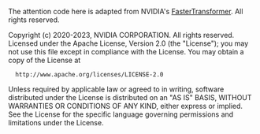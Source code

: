 The attention code here is adapted from NVIDIA's [FasterTransformer](https://github.com/NVIDIA/FasterTransformer). All rights reserved.

Copyright (c) 2020-2023, NVIDIA CORPORATION.  All rights reserved.
Licensed under the Apache License, Version 2.0 (the "License");
  you may not use this file except in compliance with the License.
  You may obtain a copy of the License at
 
      http://www.apache.org/licenses/LICENSE-2.0
 
  Unless required by applicable law or agreed to in writing, software
  distributed under the License is distributed on an "AS IS" BASIS,
  WITHOUT WARRANTIES OR CONDITIONS OF ANY KIND, either express or implied.
  See the License for the specific language governing permissions and
  limitations under the License.
